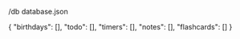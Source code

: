 /db
  database.json
  
{
  "birthdays": [],
  "todo": [],
  "timers": [],
  "notes": [],
  "flashcards": []
}
